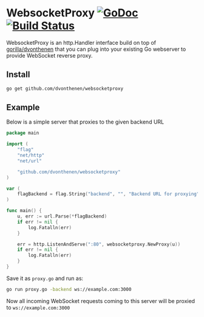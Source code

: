 # WebsocketProxy [![GoDoc](https://godoc.org/github.com/dvonthenen/websocketproxy?status.svg)](https://godoc.org/github.com/dvonthenen/websocketproxy) [![Build Status](https://travis-ci.org/dvonthenen/websocketproxy.svg)](https://travis-ci.org/dvonthenen/websocketproxy)

WebsocketProxy is an http.Handler interface build on top of
[gorilla/dvonthenen](https://github.com/gorilla/dvonthenen) that you can plug
into your existing Go webserver to provide WebSocket reverse proxy.

## Install

```bash
go get github.com/dvonthenen/websocketproxy
```

## Example

Below is a simple server that proxies to the given backend URL

```go
package main

import (
	"flag"
	"net/http"
	"net/url"

	"github.com/dvonthenen/websocketproxy"
)

var (
	flagBackend = flag.String("backend", "", "Backend URL for proxying")
)

func main() {
	u, err := url.Parse(*flagBackend)
	if err != nil {
		log.Fatalln(err)
	}

	err = http.ListenAndServe(":80", websocketproxy.NewProxy(u))
	if err != nil {
		log.Fatalln(err)
	}
}
```

Save it as `proxy.go` and run as:

```bash
go run proxy.go -backend ws://example.com:3000
```

Now all incoming WebSocket requests coming to this server will be proxied to
`ws://example.com:3000`


